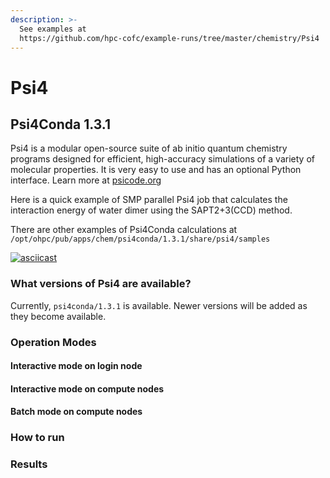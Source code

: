 ```yaml
---
description: >-
  See examples at
  https://github.com/hpc-cofc/example-runs/tree/master/chemistry/Psi4
---
```


# Psi4

## Psi4Conda 1.3.1

Psi4 is a modular open-source suite of ab initio quantum chemistry programs designed for efficient, high-accuracy simulations of a variety of molecular properties. It is very easy to use and has an optional Python interface. Learn more at [psicode.org](http://www.psicode.org)

Here is a quick example of SMP parallel Psi4 job that calculates the interaction energy of water dimer using the SAPT2+3\(CCD\) method.

There are other examples of Psi4Conda calculations at `/opt/ohpc/pub/apps/chem/psi4conda/1.3.1/share/psi4/samples`

[![asciicast](https://asciinema.org/a/250337.svg)](https://asciinema.org/a/250337?t=4)

### What versions of Psi4 are available?

Currently, `psi4conda/1.3.1` is available. Newer versions will be added as they become available.

### Operation Modes

#### Interactive mode on login node

#### Interactive mode on compute nodes

#### Batch mode on compute nodes

### How to run

### Results

